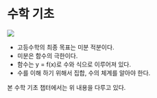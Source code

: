 # 수학 기초 

![](https://i.imgur.com/lNGqzcU.png)

- 고등수학의 최종 목표는 미분 적분이다. 
- 미분은 함수의 극한이다. 
- 함수는 y = f(x)로 수와 식으로 이루어져 있다. 
- 수를 이해 하기 위해서 집합, 수의 체계를 알아야 한다. 


본 수학 기초 챕터에서는 위 내용을 다루고 있다. 